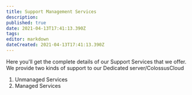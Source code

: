 ```yaml
---
title: Support Management Services
description: 
published: true
date: 2021-04-13T17:41:13.390Z
tags: 
editor: markdown
dateCreated: 2021-04-13T17:41:13.390Z
---
```


Here you'll get the complete details of our Support Services that we offer. We provide two kinds of support to our Dedicated server/ColossusCloud

1. Unmanaged Services
1. Managed Services